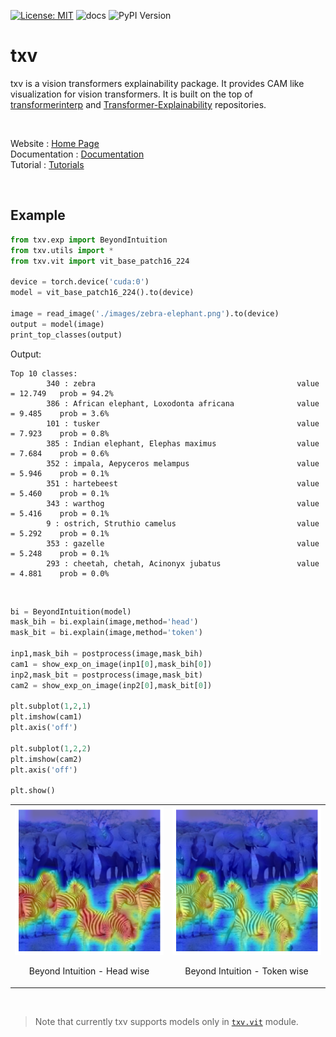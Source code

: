 [![License: MIT](https://img.shields.io/badge/License-MIT-yellow.svg)](https://opensource.org/licenses/MIT) ![docs](https://img.shields.io/github/workflow/status/LokeshBadisa/txv/Build%20and%20Deploy%20Documentation?label=docs&style=flat-square)
 ![PyPI Version](https://img.shields.io/pypi/v/txv)


# txv

txv is a vision transformers explainability package. It provides CAM like visualization for vision transformers. It is built on the top of [transformerinterp](https://github.com/jiaminchen-1031/transformerinterp) and [Transformer-Explainability](https://github.com/hila-chefer/Transformer-Explainability) repositories.

<br>

Website : [Home Page](https://lokeshbadisa.github.io/txv/)<br>
Documentation : [Documentation](https://lokeshbadisa.github.io/txv/api_reference)<br>
Tutorial : [Tutorials](https://lokeshbadisa.github.io/txv/tutorials)

<br>

## Example

```python
from txv.exp import BeyondIntuition
from txv.utils import *
from txv.vit import vit_base_patch16_224

device = torch.device('cuda:0')
model = vit_base_patch16_224().to(device)

image = read_image('./images/zebra-elephant.png').to(device)
output = model(image)
print_top_classes(output)
```

Output:
```
Top 10 classes:
        340 : zebra                                             value = 12.749   prob = 94.2%
        386 : African elephant, Loxodonta africana              value = 9.485    prob = 3.6%
        101 : tusker                                            value = 7.923    prob = 0.8%
        385 : Indian elephant, Elephas maximus                  value = 7.684    prob = 0.6%
        352 : impala, Aepyceros melampus                        value = 5.946    prob = 0.1%
        351 : hartebeest                                        value = 5.460    prob = 0.1%
        343 : warthog                                           value = 5.416    prob = 0.1%
        9 : ostrich, Struthio camelus                           value = 5.292    prob = 0.1%
        353 : gazelle                                           value = 5.248    prob = 0.1%
        293 : cheetah, chetah, Acinonyx jubatus                 value = 4.881    prob = 0.0%
```

<br>

```python
bi = BeyondIntuition(model)
mask_bih = bi.explain(image,method='head')
mask_bit = bi.explain(image,method='token')

inp1,mask_bih = postprocess(image,mask_bih)
cam1 = show_exp_on_image(inp1[0],mask_bih[0])
inp2,mask_bit = postprocess(image,mask_bit)
cam2 = show_exp_on_image(inp2[0],mask_bit[0])

plt.subplot(1,2,1)
plt.imshow(cam1)
plt.axis('off')

plt.subplot(1,2,2)
plt.imshow(cam2)
plt.axis('off')

plt.show()
```
<table>
  <tr>
    <td>
      <img src="images/head.png" alt="Beyond Intuition - Head wise" />
      <br>
      <p style="text-align: center;">Beyond Intuition - Head wise</p>
    </td>
    <td>
      <img src="images/token.png" alt="Beyond Intuition - token wise" />
      <br>
      <p style="text-align: center;">Beyond Intuition - Token wise</p>
    </td>
  </tr>
</table>




<br>

> Note that currently txv supports models only in [`txv.vit`](https://lokeshbadisa.github.io/txv/vit.html) module. 


